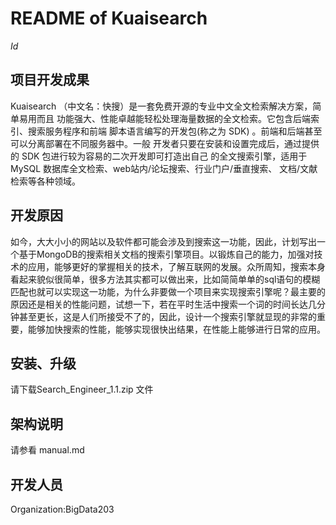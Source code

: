 
README of Kuaisearch
===================
$Id$

项目开发成果
-----------

Kuaisearch （中文名：快搜）是一套免费开源的专业中文全文检索解决方案，简单易用而且 功能强大、性能卓越能轻松处理海量数据的全文检索。它包含后端索引、搜索服务程序和前端 脚本语言编写的开发包(称之为 SDK) 。前端和后端甚至可以分离部署在不同服务器中。一般 开发者只要在安装和设置完成后，通过提供的 SDK 包进行较为容易的二次开发即可打造出自己 的全文搜索引擎，适用于 MySQL 数据库全文检索、web站内/论坛搜索、行业门户/垂直搜索、 文档/文献检索等各种领域。

开发原因
----

如今，大大小小的网站以及软件都可能会涉及到搜索这一功能，因此，计划写出一个基于MongoDB的搜索相关文档的搜索引擎项目。以锻炼自己的能力，加强对技术的应用，能够更好的掌握相关的技术，了解互联网的发展。众所周知，搜索本身看起来貌似很简单，很多方法其实都可以做出来，比如简简单单的sql语句的模糊匹配也就可以实现这一功能，为什么非要做一个项目来实现搜索引擎呢？最主要的原因还是相关的性能问题，试想一下，若在平时生活中搜索一个词的时间长达几分钟甚至更长，这是人们所接受不了的，因此，设计一个搜索引擎就显现的非常的重要，能够加快搜索的性能，能够实现很快出结果，在性能上能够进行日常的应用。


安装、升级
---------

请下载Search_Engineer_1.1.zip 文件


架构说明
-------

请参看 manual.md


开发人员
----------------
Organization:BigData203


